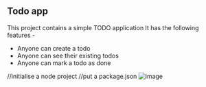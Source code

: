 ## Todo app

This project contains a simple TODO application
It has the following features -

- Anyone can create a todo
- Anyone can see their existing todos
- Anyone can mark a todo as done

//initialise a node project
//put a package.json
![image](https://github.com/Rishabh-Mahto/Todo/assets/96634940/35bbff7e-795e-4848-a381-5bfc9ca7fc51)
